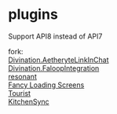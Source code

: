 # plugins
Support API8 instead of API7

fork:  
[Divination.AetheryteLinkInChat](https://github.com/horoscope-dev/Divination.AetheryteLinkInChat)  
[Divination.FaloopIntegration](https://github.com/horoscope-dev/Divination.FaloopIntegration)  
[resonant](https://github.com/aulus-asina/resonant)  
[Fancy Loading Screens](https://github.com/goaaats/Dalamud.LoadingImage)  
[Tourist](https://git.anna.lgbt/ascclemens/Tourist.git)  
[KitchenSync](https://github.com/MidoriKami/)
